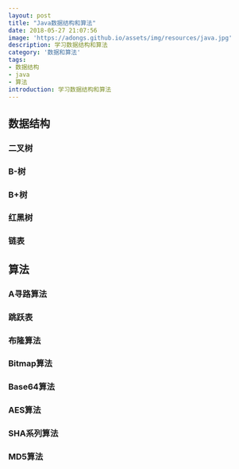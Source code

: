 ```yaml
---
layout: post
title: "Java数据结构和算法"
date: 2018-05-27 21:07:56
image: 'https://adongs.github.io/assets/img/resources/java.jpg'
description: 学习数据结构和算法
category: '数据和算法'
tags:
- 数据结构
- java
- 算法
introduction: 学习数据结构和算法
---
```



## 数据结构

### 二叉树

### B-树

### B+树

### 红黑树

### 链表

## 算法

### A寻路算法


### 跳跃表

### 布隆算法

### Bitmap算法

### Base64算法

### AES算法

### SHA系列算法

### MD5算法

